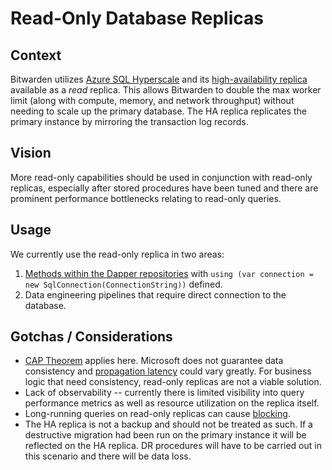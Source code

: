 # Read-Only Database Replicas

## Context

Bitwarden utilizes
[Azure SQL Hyperscale](https://learn.microsoft.com/en-us/azure/azure-sql/database/service-tier-hyperscale?view=azuresql)
and its
[high-availability replica](https://learn.microsoft.com/en-us/azure/azure-sql/database/service-tier-hyperscale-replicas?view=azuresql#high-availability-replica)
available as a _read_ replica. This allows Bitwarden to double the max worker limit (along with
compute, memory, and network throughput) without needing to scale up the primary database. The HA
replica replicates the primary instance by mirroring the transaction log records.

## Vision

More read-only capabilities should be used in conjunction with read-only replicas, especially after
stored procedures have been tuned and there are prominent performance bottlenecks relating to
read-only queries.

## Usage

We currently use the read-only replica in two areas:

1. [Methods within the Dapper repositories](https://github.com/search?q=repo%3Abitwarden%2Fserver+%22using+%28var+connection+%3D+new+SqlConnection%28ReadOnlyConnectionString%29%29%22&type=code)
   with `using (var connection = new SqlConnection(ConnectionString))` defined.
2. Data engineering pipelines that require direct connection to the database.

## Gotchas / Considerations

- [CAP Theorem](https://en.wikipedia.org/wiki/CAP_theorem) applies here. Microsoft does not
  guarantee data consistency and
  [propagation latency](https://learn.microsoft.com/en-us/azure/azure-sql/database/read-scale-out?view=azuresql#data-consistency)
  could vary greatly. For business logic that need consistency, read-only replicas are not a viable
  solution.
- Lack of observability -- currently there is limited visibility into query performance metrics as
  well as resource utilization on the replica itself.
- Long-running queries on read-only replicas can cause
  [blocking](https://learn.microsoft.com/en-us/azure/azure-sql/database/read-scale-out?view=azuresql#long-running-queries-on-read-only-replicas).
- The HA replica is not a backup and should not be treated as such. If a destructive migration had
  been run on the primary instance it will be reflected on the HA replica. DR procedures will have
  to be carried out in this scenario and there will be data loss.

